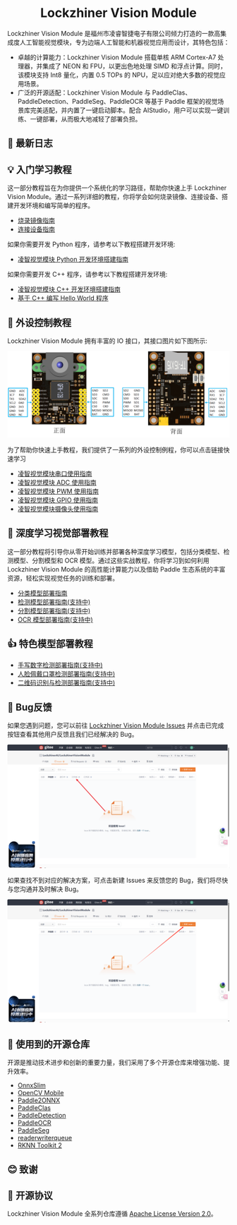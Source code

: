 <h1 align="center">Lockzhiner Vision Module</h1>

Lockzhiner Vision Module 是福州市凌睿智捷电子有限公司倾力打造的一款高集成度人工智能视觉模块，专为边端人工智能和机器视觉应用而设计，其特色包括：

* 卓越的计算能力：Lockzhiner Vision Module 搭载单核 ARM Cortex-A7 处理器，并集成了 NEON 和 FPU，以更出色地处理 SIMD 和浮点计算。同时，该模块支持 Int8 量化，内置 0.5 TOPs 的 NPU，足以应对绝大多数的视觉应用场景。
* 广泛的开源适配：Lockzhiner Vision Module 与 PaddleClas、PaddleDetection、PaddleSeg、PaddleOCR 等基于 Paddle 框架的视觉场景库完美适配，并内置了一键启动脚本。配合 AIStudio，用户可以实现一键训练、一键部署，从而极大地减轻了部署负担。

## 🔄 最新日志


## 💡 入门学习教程

这一部分教程旨在为你提供一个系统化的学习路径，帮助你快速上手 Lockzhiner Vision Module。通过一系列详细的教程，你将学会如何烧录镜像、连接设备、搭建开发环境和编写简单的程序。

* [烧录镜像指南](./docs/introductory_tutorial/burn_image.md)
* [连接设备指南](./docs/introductory_tutorial/connect_device_using_ssh.md)

如果你需要开发 Python 程序，请参考以下教程搭建开发环境:

* [凌智视觉模块 Python 开发环境搭建指南](./docs/introductory_tutorial/python_development_environment.md)

如果你需要开发 C++ 程序，请参考以下教程搭建开发环境:

* [凌智视觉模块 C++ 开发环境搭建指南](./docs/introductory_tutorial/cpp_development_environment.md)
* [基于 C++ 编写 Hello World 程序](./example/hello_world/README.md)

## 🔌 外设控制教程

Lockzhiner Vision Module 拥有丰富的 IO 接口，其接口图片如下图所示:

![](images/periphery.png)

为了帮助你快速上手教程，我们提供了一系列的外设控制例程，你可以点击链接快速学习

* [凌智视觉模块串口使用指南](./example/periphery/usart/README.md)
* [凌智视觉模块 ADC 使用指南](./example/periphery/adc/README.md)
* [凌智视觉模块 PWM 使用指南](./example/periphery/pwm/README.md)
* [凌智视觉模块 GPIO 使用指南](./example/periphery/gpio/README.md)
* [凌智视觉模块摄像头使用指南](./example/periphery/capture/README.md)

## 🧠 深度学习视觉部署教程

这一部分教程将引导你从零开始训练并部署各种深度学习模型，包括分类模型、检测模型、分割模型和 OCR 模型。通过这些实战教程，你将学习到如何利用 Lockzhiner Vision Module 的高性能计算能力以及借助 Paddle 生态系统的丰富资源，轻松实现视觉任务的训练和部署。

* [分类模型部署指南](./example/vision/classification/README.md)
* [检测模型部署指南(支持中)]()
* [分割模型部署指南(支持中)]()
* [OCR 模型部署指南(支持中)]()

## 👍 特色模型部署教程

* [手写数字检测部署指南(支持中)]()
* [人脸佩戴口罩检测部署指南(支持中)]()
* [二维码识别与检测部署指南(支持中)]()

## 🐛 Bug反馈

如果您遇到问题，您可以前往 [Lockzhiner Vision Module Issues](https://gitee.com/LockzhinerAI/LockzhinerVisionModule/issues) 并点击已完成按钮查看其他用户反馈且我们已经解决的 Bug。

![](images/issues_completed.png)

如果查找不到对应的解决方案，可点击新建 Issues 来反馈您的 Bug，我们将尽快与您沟通并及时解决 Bug。

![](images/issues_feedback.png)

## 🔧 使用到的开源仓库

开源是推动技术进步和创新的重要力量，我们采用了多个开源仓库来增强功能、提升效率。

* [OnnxSlim](https://github.com/inisis/OnnxSlim)
* [OpenCV Mobile](https://github.com/nihui/opencv-mobile)
* [Paddle2ONNX](https://github.com/PaddlePaddle/Paddle2ONNX)
* [PaddleClas](https://github.com/PaddlePaddle/PaddleClas)
* [PaddleDetection](https://github.com/PaddlePaddle/PaddleDetection)
* [PaddleOCR](https://github.com/PaddlePaddle/PaddleOCR)
* [PaddleSeg](https://github.com/PaddlePaddle/PaddleSeg)
* [readerwriterqueue](https://github.com/cameron314/readerwriterqueue)
* [RKNN Toolkit 2](https://github.com/airockchip/rknn-toolkit2)

## 😊 致谢

## 📜 开源协议

Lockzhiner Vision Module 全系列仓库遵循 [Apache License Version 2.0](./LICENSE)。